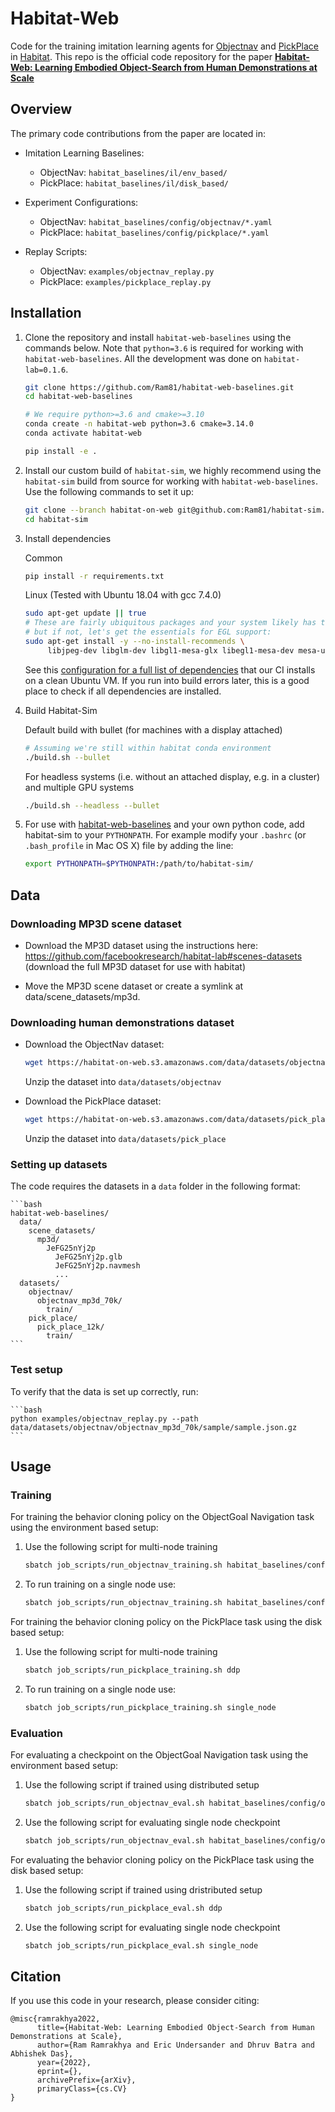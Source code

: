 # Habitat-Web

Code for the training imitation learning agents for [Objectnav](https://arxiv.org/abs/2006.13171) and [PickPlace]() in [Habitat](https://aihabitat.org/). This repo is the official code repository for the paper **[Habitat-Web: Learning Embodied Object-Search from Human Demonstrations at Scale]()**


## Overview

The primary code contributions from the paper are located in:
- Imitation Learning Baselines:
    - ObjectNav: `habitat_baselines/il/env_based/`
    - PickPlace: `habitat_baselines/il/disk_based/`

- Experiment Configurations:
    - ObjectNav: `habitat_baselines/config/objectnav/*.yaml`
    - PickPlace: `habitat_baselines/config/pickplace/*.yaml`

- Replay Scripts:
    - ObjectNav: `examples/objectnav_replay.py`
    - PickPlace: `examples/pickplace_replay.py`

## Installation

1. Clone the repository and install `habitat-web-baselines` using the commands below. Note that `python=3.6` is required for working with `habitat-web-baselines`. All the development was done on `habitat-lab=0.1.6`.

    ```bash
    git clone https://github.com/Ram81/habitat-web-baselines.git
    cd habitat-web-baselines

    # We require python>=3.6 and cmake>=3.10
    conda create -n habitat-web python=3.6 cmake=3.14.0
    conda activate habitat-web

    pip install -e .
    ```

1. Install our custom build of `habitat-sim`, we highly recommend using the `habitat-sim` build from source for working with `habitat-web-baselines`. Use the following commands to set it up:

    ```bash
    git clone --branch habitat-on-web git@github.com:Ram81/habitat-sim.git
    cd habitat-sim
    ```

1. Install dependencies

    Common

   ```bash
   pip install -r requirements.txt
   ```

    Linux (Tested with Ubuntu 18.04 with gcc 7.4.0)

   ```bash
   sudo apt-get update || true
   # These are fairly ubiquitous packages and your system likely has them already,
   # but if not, let's get the essentials for EGL support:
   sudo apt-get install -y --no-install-recommends \
        libjpeg-dev libglm-dev libgl1-mesa-glx libegl1-mesa-dev mesa-utils xorg-dev freeglut3-dev
   ```

   See this [configuration for a full list of dependencies](https://github.com/facebookresearch/habitat-sim/blob/master/.circleci/config.yml#L64) that our CI installs on a clean Ubuntu VM. If you run into build errors later, this is a good place to check if all dependencies are installed.

1. Build Habitat-Sim

    Default build with bullet (for machines with a display attached)

   ```bash
   # Assuming we're still within habitat conda environment
   ./build.sh --bullet
   ```

    For headless systems (i.e. without an attached display, e.g. in a cluster) and multiple GPU systems

   ```bash
   ./build.sh --headless --bullet
   ```

1. For use with [habitat-web-baselines](https://github.com/Ram81/habitat-web-baselines) and your own python code, add habitat-sim to your `PYTHONPATH`. For example modify your `.bashrc` (or `.bash_profile` in Mac OS X) file by adding the line:
   ```bash
   export PYTHONPATH=$PYTHONPATH:/path/to/habitat-sim/
   ```


## Data

### Downloading MP3D scene dataset

- Download the MP3D dataset using the instructions here: https://github.com/facebookresearch/habitat-lab#scenes-datasets (download the full MP3D dataset for use with habitat)

- Move the MP3D scene dataset or create a symlink at data/scene_datasets/mp3d.

### Downloading human demonstrations dataset

- Download the ObjectNav dataset:

    ```bash
    wget https://habitat-on-web.s3.amazonaws.com/data/datasets/objectnav_mp3d_70k.zip
    ```

    Unzip the dataset into `data/datasets/objectnav`


- Download the PickPlace dataset:

    ```bash
    wget https://habitat-on-web.s3.amazonaws.com/data/datasets/pick_place_12k.zip
    ```

    Unzip the dataset into `data/datasets/pick_place`

### Setting up datasets

The code requires the datasets in a `data` folder in the following format:

    ```bash
    habitat-web-baselines/
      data/
        scene_datasets/
          mp3d/
            JeFG25nYj2p
              JeFG25nYj2p.glb
              JeFG25nYj2p.navmesh
              ...
      datasets/
        objectnav/
          objectnav_mp3d_70k/
            train/
        pick_place/
          pick_place_12k/
            train/
    ```

### Test setup

To verify that the data is set up correctly, run:

    ```bash
    python examples/objectnav_replay.py --path data/datasets/objectnav/objectnav_mp3d_70k/sample/sample.json.gz
    ```

## Usage

### Training


For training the behavior cloning policy on the ObjectGoal Navigation task using the environment based setup:
    
1. Use the following script for multi-node training

    ```bash
    sbatch job_scripts/run_objectnav_training.sh habitat_baselines/config/objectnav/il_ddp_objectnav.yaml
    ```

1. To run training on a single node use:

    ```bash
    sbatch job_scripts/run_objectnav_training.sh habitat_baselines/config/objectnav/il_objectnav.yaml
    ```

For training the behavior cloning policy on the PickPlace task using the disk based setup:
    
1. Use the following script for multi-node training

    ```bash
    sbatch job_scripts/run_pickplace_training.sh ddp
    ```

1. To run training on a single node use:

    ```bash
    sbatch job_scripts/run_pickplace_training.sh single_node
    ```

### Evaluation


For evaluating a checkpoint on the ObjectGoal Navigation task using the environment based setup:
    
1. Use the following script if trained using distributed setup

    ```bash
    sbatch job_scripts/run_objectnav_eval.sh habitat_baselines/config/objectnav/il_ddp_objectnav.yaml
    ```

1. Use the following script for evaluating single node checkpoint

    ```bash
    sbatch job_scripts/run_objectnav_eval.sh habitat_baselines/config/objectnav/il_objectnav.yaml
    ```

For evaluating the behavior cloning policy on the PickPlace task using the disk based setup:
    
1. Use the following script if trained using dristributed setup

    ```bash
    sbatch job_scripts/run_pickplace_eval.sh ddp
    ```

1. Use the following script for evaluating single node checkpoint

    ```bash
    sbatch job_scripts/run_pickplace_eval.sh single_node
    ```

## Citation

If you use this code in your research, please consider citing:
```
@misc{ramrakhya2022,
      title={Habitat-Web: Learning Embodied Object-Search from Human Demonstrations at Scale},
      author={Ram Ramrakhya and Eric Undersander and Dhruv Batra and Abhishek Das},
      year={2022},
      eprint={},
      archivePrefix={arXiv},
      primaryClass={cs.CV}
}
```
